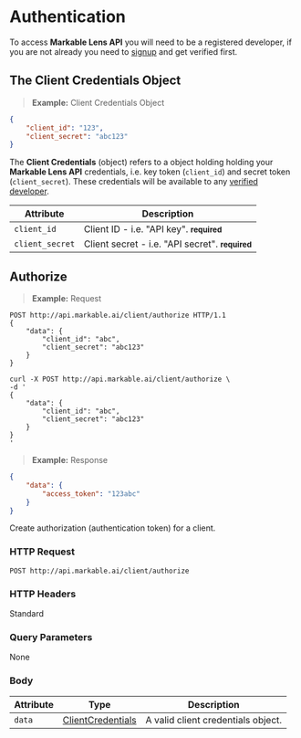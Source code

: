 
# Authentication

To access **Markable Lens API** you will need to be a registered developer, if you are not already you need to [signup](https://markable.ai/signup) and get verified first.


## The Client Credentials Object

> **Example:** Client Credentials Object

```json
{
	"client_id": "123",
	"client_secret": "abc123"
}
```

The **Client Credentials** (object) refers to a object holding holding your **Markable Lens API** credentials, i.e. key token (`client_id`) and secret token (`client_secret`). These credentials will be available to any [verified developer](#authentication).

Attribute       	| Description
----------      	| ----------
`client_id`     	| Client ID - i.e. "API key". **<small>required</small>**
`client_secret`     | Client secret - i.e. "API secret". **<small>required</small>**


## Authorize

> **Example:** Request

```http
POST http://api.markable.ai/client/authorize HTTP/1.1
{
	"data": {
		"client_id": "abc",
        "client_secret": "abc123"
	}
}
```

```shell
curl -X POST http://api.markable.ai/client/authorize \
-d '
{
	"data": {
		"client_id": "abc",
		"client_secret": "abc123"
	}
}
'
```

> **Example:** Response

```json
{
    "data": {
    	"access_token": "123abc"
    }
}
```

Create authorization (authentication token) for a client.


### HTTP Request

`POST http://api.markable.ai/client/authorize`


### HTTP Headers

Standard


### Query Parameters

None


### Body

Attribute       | Type                  									| Description
-------         | ----------            									| -------
`data`          | [ClientCredentials](#the-client-authorization-object)   	| A valid client credentials object.




